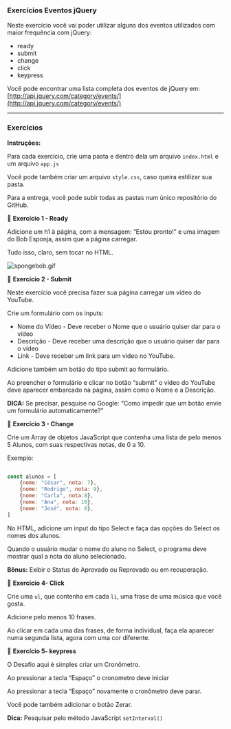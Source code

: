 ### Exercícios Eventos jQuery

Neste exercício você vai poder utilizar alguns dos eventos utilizados com maior frequência com jQuery:

- ready
- submit
- change
- click
- keypress

Você pode encontrar uma lista completa dos eventos de jQuery em: [http://api.jquery.com/category/events/](http://api.jquery.com/category/events/)

---

### Exercícios

**Instruções:**

Para cada exercício, crie uma pasta e dentro dela um arquivo `index.html` e um arquivo `app.js` 

Você pode também criar um arquivo `style.css`, caso queira estilizar sua pasta.

Para a entrega, você pode subir todas as pastas num único repositório do GitHub.

🔵 **Exercício 1 - Ready**

Adicione um h1 à página, com a mensagem: “Estou pronto!” e uma imagem do Bob Esponja, assim que a página carregar.

Tudo isso, claro, sem tocar no HTML.

![spongebob.gif](https://s3-us-west-2.amazonaws.com/secure.notion-static.com/214fe218-25b2-49a4-9b72-9f2cba91a068/spongebob.gif)

🔵 **Exercício 2 - Submit**

Neste exercício você precisa fazer sua página carregar um vídeo do YouTube.

Crie um formulário com os inputs:

- Nome do Vídeo - Deve receber o Nome que o usuário quiser dar para o vídeo
- Descrição - Deve receber uma descrição que o usuário quiser dar para o vídeo
- Link - Deve receber um link para um vídeo no YouTube.

Adicione também um botão do tipo submit ao formulário.

Ao preencher o formulário e clicar no botão “submit” o vídeo do YouTube deve aparecer embarcado na página, assim como o Nome e a Descrição.

**DICA:** Se precisar, pesquise no Google: “Como impedir que um botão envie um formulário automaticamente?”

🔵 **Exercício 3 - Change**

Crie um Array de objetos JavaScript que contenha uma lista de pelo menos 5 Alunos, com suas respectivas notas, de 0 a 10.

Exemplo:

```jsx

const alunos = [
	{nome: "César", nota: 7},
	{nome: "Rodrigo", nota: 9},
	{nome: "Carla", nota:8},
	{nome: "Ana", nota: 10},
	{nome: "José", nota: 8},
]
```

No HTML, adicione um input do tipo Select e faça das opções do Select os nomes dos alunos.

Quando o usuário mudar o nome do aluno no Select, o programa deve mostrar qual a nota do aluno selecionado.

**Bônus:** Exibir o Status de Aprovado ou Reprovado ou em recuperação.

🔵 **Exercício 4- Click**

Crie uma `ul`, que contenha em cada `li`, uma frase de uma música que você gosta.

Adicione pelo menos 10 frases.

Ao clicar em cada uma das frases, de forma individual, faça ela aparecer numa segunda lista, agora com uma cor diferente.

🔵 **Exercício 5- keypress**

O Desafio aqui é simples criar um Cronômetro.

Ao pressionar a tecla “Espaço” o cronometro deve iniciar

Ao pressionar a tecla “Espaço” novamente o cronômetro deve parar.

Você pode também adicionar o botão Zerar.

**Dica:** Pesquisar pelo método JavaScript `setInterval()`
